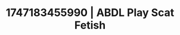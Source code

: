 ---
categories:
- Facial finish
- Consent-based play
- Soft spanking
- Ebony
- Hands in hair
image: /assets/images/1747183455990.jpg
layout: post
seo:
  description: Featured content with sensual Scat Fetish, ABDL Play. HD images available.
  keywords: Scat Fetish, ABDL Play
  og_image: /assets/images/1747183455990.jpg
  schema_type: VisualArtwork
tags:
- ABDL Play
- Scat Fetish
- '#1747183455990'
title: 1747183455990 | ABDL Play Scat Fetish
---